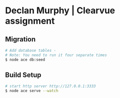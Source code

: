# Declan Murphy | Clearvue assignment

## Migration

```bash
# Add database tables -
# Note: You need to run it four separate times
$ node ace db:seed
```

## Build Setup

```bash
# start http server http://127.0.0.1:3333
$ node ace serve --watch
```
